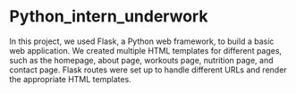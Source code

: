 # Python_intern_underwork
In this project, we used Flask, a Python web framework, to build a basic web application. We created multiple HTML templates for different pages, such as the homepage, about page, workouts page, nutrition page, and contact page. Flask routes were set up to handle different URLs and render the appropriate HTML templates. 
